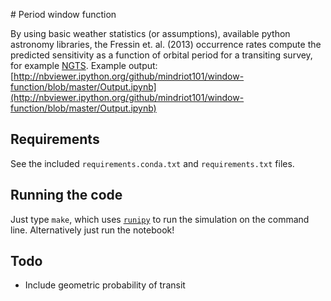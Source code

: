 # Period window function

By using basic weather statistics (or assumptions), available python astronomy libraries, the Fressin et. al. (2013) occurrence rates compute the predicted sensitivity as a function of orbital period for a transiting survey, for example [NGTS](http://www.ngtransits.org/). Example output: [http://nbviewer.ipython.org/github/mindriot101/window-function/blob/master/Output.ipynb](http://nbviewer.ipython.org/github/mindriot101/window-function/blob/master/Output.ipynb)

## Requirements

See the included `requirements.conda.txt` and `requirements.txt` files.

## Running the code

Just type `make`, which uses [`runipy`](https://github.com/paulgb/runipy) to run the simulation on the command line. Alternatively just run the notebook!

## Todo

* Include geometric probability of transit
